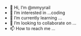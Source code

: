 - 👋 Hi, I’m @mmyyrail
- 👀 I’m interested in ...coding
- 🌱 I’m currently learning ...
- 💞️ I’m looking to collaborate on ...
- 📫 How to reach me ...

<!---
mmyyrail/mmyyrail is a ✨ special ✨ repository because its `README.md` (this file) appears on your GitHub profile.
You can click the Preview link to take a look at your changes.
--->
